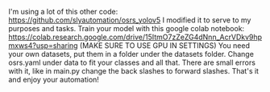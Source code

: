 I'm using a lot of this other code: https://github.com/slyautomation/osrs_yolov5
I modified it to serve to my purposes and tasks.
Train your model with this google colab notebook: https://colab.research.google.com/drive/15ItmO7zZeZG4dNnn_AcrVDkv9hpmxws4?usp=sharing (MAKE SURE TO USE GPU IN SETTINGS)
You need your own datasets, put them in a folder under the datasets folder. Change osrs.yaml under data to fit your classes and all that.
There are small errors with it, like in main.py change the back slashes to forward slashes.
That's it and enjoy your automation!
